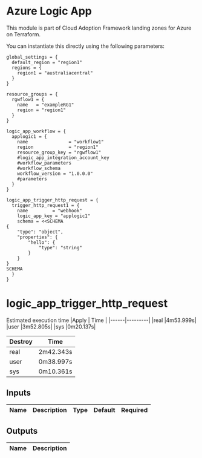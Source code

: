 # Azure Logic App

This module is part of Cloud Adoption Framework landing zones for Azure on Terraform.

You can instantiate this directly using the following parameters:

```hcl
global_settings = {
  default_region = "region1"
  regions = {
    region1 = "australiacentral"
  }
}

resource_groups = {
  rgwflow1 = {
    name   = "exampleRG1"
    region = "region1"
  }
}

logic_app_workflow = {
  applogic1 = {
    name               = "workflow1"
    region             = "region1"
    resource_group_key = "rgwflow1"
    #logic_app_integration_account_key
    #workflow_parameters
    #workflow_schema
    workflow_version = "1.0.0.0"
    #parameters
  }
}

logic_app_trigger_http_request = {
  trigger_http_request1 = {
    name         = "webhook"
    logic_app_key = "applogic1"
    schema = <<SCHEMA
{
    "type": "object",
    "properties": {
        "hello": {
            "type": "string"
        }
    }
}
SCHEMA
  }
}
```
# logic_app_trigger_http_request
Estimated execution time
|Apply |    Time |
|------|---------|
|real  |4m53.999s|
|user  |3m52.805s|
|sys   |0m20.137s|

| Destroy|  Time   |
|--------|---------|
|real    |2m42.343s|
|user    |0m38.997s|
|sys     |0m10.361s|


## Inputs
| Name | Description | Type | Default | Required |
|------|-------------|------|---------|:--------:|


## Outputs
| Name | Description |
|------|-------------|

